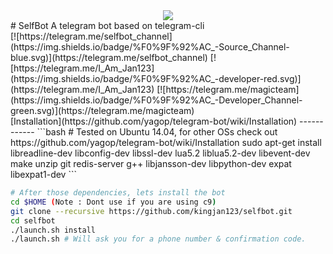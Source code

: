 <div align="center">
  <a href="https://telegram.me/selfbot_channel">
    <img src="http://s6.picofile.com/file/8256849884/self.png">
  </a>
  </div>
# SelfBot
A telegram bot based on telegram-cli
</br>
[![https://telegram.me/selfbot_channel](https://img.shields.io/badge/%F0%9F%92%AC_-Source_Channel-blue.svg)](https://telegram.me/selfbot_channel)
[![https://telegram.me/I_Am_Jan123](https://img.shields.io/badge/%F0%9F%92%AC_-developer-red.svg)](https://telegram.me/I_Am_Jan123)
[![https://telegram.me/magicteam](https://img.shields.io/badge/%F0%9F%92%AC_-Developer_Channel-green.svg)](https://telegram.me/magicteam)
</br>
[Installation](https://github.com/yagop/telegram-bot/wiki/Installation)
------------
```bash
# Tested on Ubuntu 14.04, for other OSs check out https://github.com/yagop/telegram-bot/wiki/Installation
sudo apt-get install libreadline-dev libconfig-dev libssl-dev lua5.2 liblua5.2-dev libevent-dev make unzip git redis-server g++ libjansson-dev libpython-dev expat libexpat1-dev
```

```bash
# After those dependencies, lets install the bot
cd $HOME (Note : Dont use if you are using c9)
git clone --recursive https://github.com/kingjan123/selfbot.git
cd selfbot
./launch.sh install
./launch.sh # Will ask you for a phone number & confirmation code.
```

